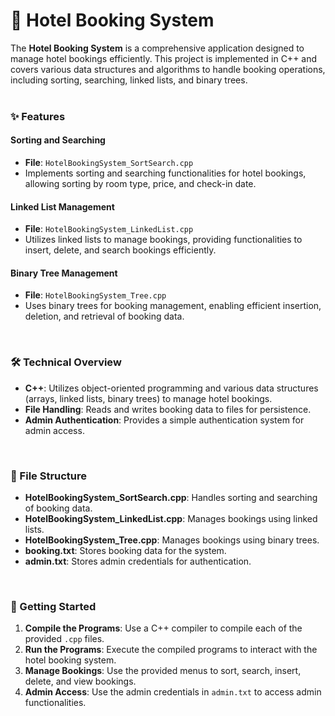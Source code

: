 # 🏨 Hotel Booking System
The **Hotel Booking System** is a comprehensive application designed to manage hotel bookings efficiently. This project is implemented in C++ and covers various data structures and algorithms to handle booking operations, including sorting, searching, linked lists, and binary trees.
<br><br>

### ✨ Features
#### Sorting and Searching
- **File**: `HotelBookingSystem_SortSearch.cpp`
- Implements sorting and searching functionalities for hotel bookings, allowing sorting by room type, price, and check-in date.

#### Linked List Management
- **File**: `HotelBookingSystem_LinkedList.cpp`
- Utilizes linked lists to manage bookings, providing functionalities to insert, delete, and search bookings efficiently.

#### Binary Tree Management
- **File**: `HotelBookingSystem_Tree.cpp`
- Uses binary trees for booking management, enabling efficient insertion, deletion, and retrieval of booking data.
<br>

### 🛠️ Technical Overview
- **C++**: Utilizes object-oriented programming and various data structures (arrays, linked lists, binary trees) to manage hotel bookings.
- **File Handling**: Reads and writes booking data to files for persistence.
- **Admin Authentication**: Provides a simple authentication system for admin access.
<br>

### 📁 File Structure
- **HotelBookingSystem_SortSearch.cpp**: Handles sorting and searching of booking data.
- **HotelBookingSystem_LinkedList.cpp**: Manages bookings using linked lists.
- **HotelBookingSystem_Tree.cpp**: Manages bookings using binary trees.
- **booking.txt**: Stores booking data for the system.
- **admin.txt**: Stores admin credentials for authentication.
<br>

### 🚀 Getting Started
1. **Compile the Programs**: Use a C++ compiler to compile each of the provided `.cpp` files.
2. **Run the Programs**: Execute the compiled programs to interact with the hotel booking system.
3. **Manage Bookings**: Use the provided menus to sort, search, insert, delete, and view bookings.
4. **Admin Access**: Use the admin credentials in `admin.txt` to access admin functionalities.
<br>
